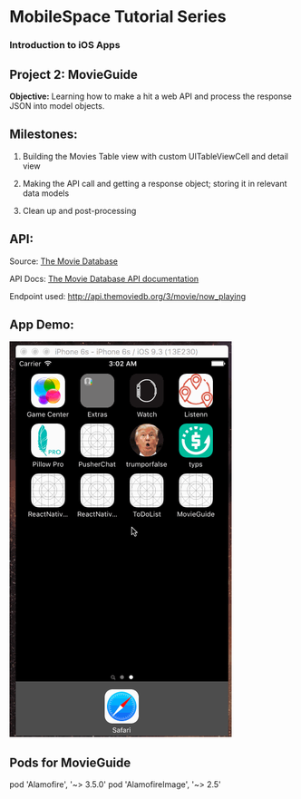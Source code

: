 # MobileSpace Tutorial Series

### Introduction to iOS Apps

## Project 2: MovieGuide

**Objective:** Learning how to make a hit a web API and process the response JSON into model objects.

## Milestones:

1.  Building the Movies Table view with custom UITableViewCell and detail view

2.  Making the API call and getting a response object; storing it in relevant data models

3.  Clean up and post-processing

## API:

Source: [The Movie Database](https://www.themoviedb.org/)

API Docs: [The Movie Database API documentation](docs.themoviedb.apiary.io)

Endpoint used: http://api.themoviedb.org/3/movie/now_playing

## App Demo:

![MovieGuide demo](MovieGuide.gif)

## Pods for MovieGuide
  pod 'Alamofire', '~> 3.5.0'
  pod 'AlamofireImage', '~> 2.5'



